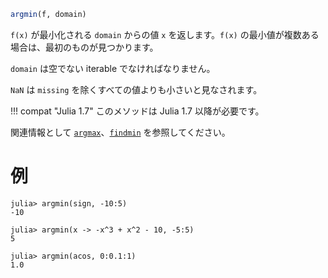 ```julia
argmin(f, domain)
```

`f(x)` が最小化される `domain` からの値 `x` を返します。`f(x)` の最小値が複数ある場合は、最初のものが見つかります。

`domain` は空でない iterable でなければなりません。

`NaN` は `missing` を除くすべての値よりも小さいと見なされます。

!!! compat "Julia 1.7"
    このメソッドは Julia 1.7 以降が必要です。


関連情報として [`argmax`](@ref)、[`findmin`](@ref) を参照してください。

# 例

```jldoctest
julia> argmin(sign, -10:5)
-10

julia> argmin(x -> -x^3 + x^2 - 10, -5:5)
5

julia> argmin(acos, 0:0.1:1)
1.0
```

